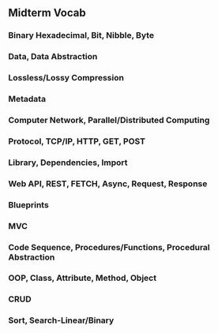 ## Midterm Vocab

### Binary Hexadecimal, Bit, Nibble, Byte


### Data, Data Abstraction


### Lossless/Lossy Compression


### Metadata


### Computer Network, Parallel/Distributed Computing


### Protocol, TCP/IP, HTTP, GET, POST


### Library, Dependencies, Import


### Web API, REST, FETCH, Async, Request, Response


### Blueprints


### MVC


### Code Sequence, Procedures/Functions, Procedural Abstraction


### OOP, Class, Attribute, Method, Object


### CRUD


### Sort, Search-Linear/Binary

